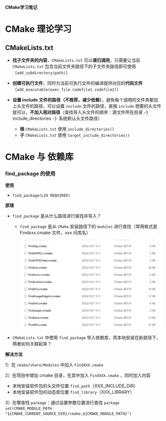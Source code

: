 **CMake学习笔记**

# CMake 理论学习

## CMakeLists.txt

* **找子文件夹的内容**，`CMakeLists.txt` 可以**递归调用**，只需要让当前 `CMakeLists.txt` 包含当前文件夹路径下的子文件夹路径即可使用（`add_subdirectory(path)`） 

* **创建可执行文件**，同时为当前可执行文件的编译提供对应的**代码文件**（`add_executable(exec_file codefile1 codefile2)`）
* **设置 include 文件的路径（不推荐，减少依赖）**，避免每个调用的文件夹都加上头文件的路径，可以设置 `include` 文件的路径，直接 `include` 想要的头文件就可以，**不加入相对路径**（查找导入头文件的顺序：源文件所在目录 -》include_directories -》系统默认头文件路径）
  * **根** `CMakeLists.txt` 使用 `include_directories()`
  * **子** `CMakeLists.txt` 使用 `target_include_directories()` 

# CMake 与 依赖库

### find_package 的使用

**使用**

* `find_package(LZ4 REQUIRED)`

**原理**

* `find_package` 是从什么路径进行查找并导入？

  * `find_package` 是从 `CMake` 安装路径下的 `modules` 进行查找（常用格式是 Findxxx.cmake 文件，xxx 问库名）

    ![image-20240412163000080](../../src/photo/Cmake学习笔记-1.png)

    

* `CMakeLists.txt` 中使用 `find_package` 导入依赖库，而本地安装在新路径下，两者如何关联起来？

**解决方法**

1）在 `cmake/share/Modules` 中加入 `FindXXX.cmake`

2）在项目中增加 cmake 目录，在其中加入 `FindXXX.cmake` ，同时加入内容

* 本地安装软件包的头文件位置 `find_path`（XXX_INCLUDE_DIR）
* 本地安装软件包的动态库位置 `find_library`（XXX_LIBRARY）

3）在哪查找 `package`：通过设置参数位置进行查找 `package` `set(CMAKE_MODULE_PATH "${CMAKE_CURRENT_SOURCE_DIR}/cmake;${CMAKE_MODULE_PATH}")`

